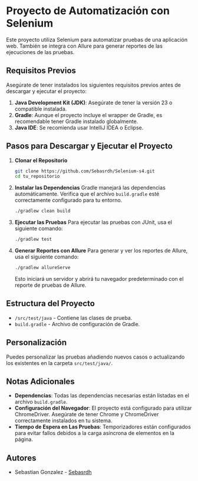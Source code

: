 # Proyecto de Automatización con Selenium

Este proyecto utiliza Selenium para automatizar pruebas de una aplicación web. También se integra con Allure para generar reportes de las ejecuciones de las pruebas.

## Requisitos Previos

Asegúrate de tener instalados los siguientes requisitos previos antes de descargar y ejecutar el proyecto:

1. **Java Development Kit (JDK)**: Asegúrate de tener la versión 23 o compatible instalada.
2. **Gradle**: Aunque el proyecto incluye el wrapper de Gradle, es recomendable tener Gradle instalado globalmente.
3. **Java IDE**: Se recomienda usar IntelliJ IDEA o Eclipse.

## Pasos para Descargar y Ejecutar el Proyecto

1. **Clonar el Repositorio**
   ```bash
   git clone https://github.com/Sebasrdh/Selenium-s4.git
   cd tu_repositorio
   ```

2. **Instalar las Dependencias**
   Gradle manejará las dependencias automáticamente. Verifica que el archivo `build.gradle` esté correctamente configurado para tu entorno.

   ```bash
   ./gradlew clean build
   ```

3. **Ejecutar las Pruebas**
   Para ejecutar las pruebas con JUnit, usa el siguiente comando:
   ```bash
   ./gradlew test
   ```

4. **Generar Reportes con Allure**
   Para generar y ver los reportes de Allure, usa el siguiente comando:
   ```bash
   ./gradlew allureServe
   ```

   Esto iniciará un servidor y abrirá tu navegador predeterminado con el reporte de pruebas de Allure.

## Estructura del Proyecto

- `/src/test/java` - Contiene las clases de prueba.
- `build.gradle` - Archivo de configuración de Gradle.

## Personalización

Puedes personalizar las pruebas añadiendo nuevos casos o actualizando los existentes en la carpeta `src/test/java/`.

## Notas Adicionales

- **Dependencias**: Todas las dependencias necesarias están listadas en el archivo `build.gradle`.
- **Configuración del Navegador**: El proyecto está configurado para utilizar ChromeDriver. Asegúrate de tener Chrome y ChromeDriver correctamente instalados en tu sistema.
- **Tiempo de Espera en Las Pruebas**: Temporizadores están configurados para evitar fallos debidos a la carga asíncrona de elementos en la página.

## Autores

- Sebastian Gonzalez - [Sebasrdh](https://github.com/Sebasrdh)
